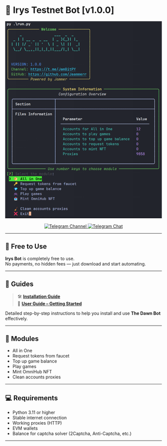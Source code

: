 # 🌅 Irys Testnet Bot [v1.0.0]

<div align="center">
  <img src="./console/images/console.png" alt="Dawn Extension Bot Console" width="600"/>
  
  <p align="center">
    <a href="https://t.me/JamBitPY">
      <img src="https://img.shields.io/badge/Telegram-Channel-blue?style=for-the-badge&logo=telegram" alt="Telegram Channel">
    </a>
    <a href="https://t.me/+-4HDHSdBgiYxNGRi">
      <img src="https://img.shields.io/badge/Telegram-Chat-blue?style=for-the-badge&logo=telegram" alt="Telegram Chat">
    </a>
  </p>
</div>

---

## 💸 Free to Use

**Irys Bot** is completely free to use.  
No payments, no hidden fees — just download and start automating.

---

## 📘 Guides

> 🛠 **[Installation Guide](https://jammers-organization.gitbook.io/jambit/testnet/irys/gaid)**  
> 📖 **[User Guide – Getting Started](https://jammers-organization.gitbook.io/jambit/testnet/irys/ustanovka)**

Detailed step-by-step instructions to help you install and use **The Dawn Bot** effectively.



---

## 🧩 Modules

- All in One
- Request tokens from faucet
- Top up game balance
- Play games
- Mint OmniHub NFT
- Clean accounts proxies

---

## 💻 Requirements

- Python 3.11 or higher
- Stable internet connection
- Working proxies (HTTP)
- EVM wallets
- Balance for captcha solver (2Captcha, Anti-Captcha, etc.)

---